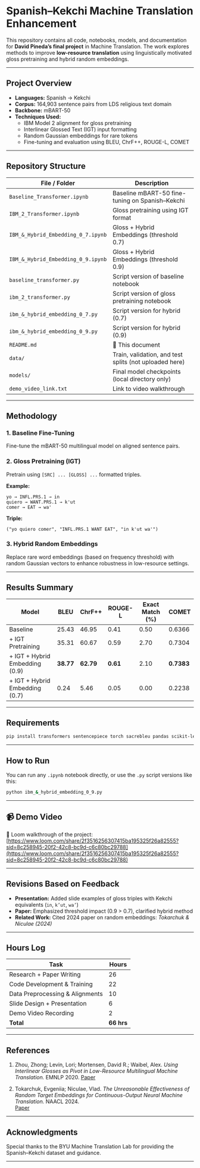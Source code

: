 # Spanish–Kekchi Machine Translation Enhancement

This repository contains all code, notebooks, models, and documentation for **David Pineda’s final project** in Machine Translation. The work explores methods to improve **low-resource translation** using linguistically motivated gloss pretraining and hybrid random embeddings.

---

## Project Overview

- **Languages:** Spanish → Kekchi
- **Corpus:** 164,903 sentence pairs from LDS religious text domain
- **Backbone:** mBART-50
- **Techniques Used:**
  - IBM Model 2 alignment for gloss pretraining
  - Interlinear Glossed Text (IGT) input formatting
  - Random Gaussian embeddings for rare tokens
  - Fine-tuning and evaluation using BLEU, ChrF++, ROUGE-L, COMET

---

## Repository Structure

| File / Folder | Description |
|---------------|-------------|
| `Baseline_Transformer.ipynb` | Baseline mBART-50 fine-tuning on Spanish–Kekchi |
| `IBM_2_Transformer.ipynb` | Gloss pretraining using IGT format |
| `IBM_&_Hybrid_Embedding_0_7.ipynb` | Gloss + Hybrid Embeddings (threshold 0.7) |
| `IBM_&_Hybrid_Embedding_0_9.ipynb` | Gloss + Hybrid Embeddings (threshold 0.9) |
| `baseline_transformer.py` | Script version of baseline notebook |
| `ibm_2_transformer.py` | Script version of gloss pretraining notebook |
| `ibm_&_hybrid_embedding_0_7.py` | Script version for hybrid (0.7) |
| `ibm_&_hybrid_embedding_0_9.py` | Script version for hybrid (0.9) |
| `README.md` | 📄 This document |
| `data/` | Train, validation, and test splits (not uploaded here) |
| `models/` | Final model checkpoints (local directory only) |
| `demo_video_link.txt` | Link to video walkthrough |

---

##  Methodology

### 1. Baseline Fine-Tuning
Fine-tune the mBART-50 multilingual model on aligned sentence pairs.

### 2. Gloss Pretraining (IGT)
Pretrain using `[SRC] ... [GLOSS] ...` formatted triples.

**Example:**
```
yo → INFL.PRS.1 → in  
quiero → WANT.PRS.1 → k'ut  
comer → EAT → wa'  
```

**Triple:**
```
("yo quiero comer", "INFL.PRS.1 WANT EAT", "in k'ut wa'")
```

### 3. Hybrid Random Embeddings
Replace rare word embeddings (based on frequency threshold) with random Gaussian vectors to enhance robustness in low-resource settings.

---

## Results Summary

| Model | BLEU | ChrF++ | ROUGE-L | Exact Match (%) | COMET |
|-------|------|--------|---------|------------------|--------|
| Baseline | 25.43 | 46.95 | 0.41 | 0.50 | 0.6366 |
| + IGT Pretraining | 35.31 | 60.67 | 0.59 | 2.70 | 0.7304 |
| + IGT + Hybrid Embedding (0.9) | **38.77** | **62.79** | **0.61** | 2.10 | **0.7383** |
| + IGT + Hybrid Embedding (0.7) | 0.24 | 5.46 | 0.05 | 0.00 | 0.2238 |

---

## Requirements

```bash
pip install transformers sentencepiece torch sacrebleu pandas scikit-learn
```

---

## How to Run

You can run any `.ipynb` notebook directly, or use the `.py` script versions like this:

```bash
python ibm_&_hybrid_embedding_0_9.py
```

---

## 📹 Demo Video

🎥 Loom walkthrough of the project:  
[https://www.loom.com/share/2f3516256307415ba195325f26a82555?sid=8c258945-20f2-42c8-bc9d-c6c80bc29788](https://www.loom.com/share/2f3516256307415ba195325f26a82555?sid=8c258945-20f2-42c8-bc9d-c6c80bc29788)

---

## Revisions Based on Feedback

- **Presentation:** Added slide examples of gloss triples with Kekchi equivalents (`in`, `k’ut`, `wa’`)
- **Paper:** Emphasized threshold impact (0.9 > 0.7), clarified hybrid method
- **Related Work:** Cited 2024 paper on random embeddings: *Tokarchuk & Niculae (2024)*

---

## Hours Log

| Task                        | Hours |
|-----------------------------|-------|
| Research + Paper Writing    | 26    |
| Code Development & Training | 22    |
| Data Preprocessing & Alignments | 10 |
| Slide Design + Presentation | 6     |
| Demo Video Recording        | 2     |
| **Total**                   | **66 hrs** |

---

## References


1) Zhou, Zhong; Levin, Lori; Mortensen, David R.; Waibel, Alex. *Using Interlinear Glosses as Pivot in Low-Resource Multilingual Machine Translation.* EMNLP 2020.  [Paper](https://aclanthology.org/2020.emnlp-main.304)

2) Tokarchuk, Evgeniia; Niculae, Vlad. *The Unreasonable Effectiveness of Random Target Embeddings for Continuous-Output Neural Machine Translation.* NAACL 2024.  
[Paper](https://aclanthology.org/2024.naacl-short.56)

---

## Acknowledgments

Special thanks to the BYU Machine Translation Lab for providing the Spanish–Kekchi dataset and guidance.

---
